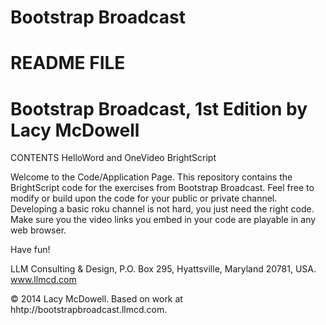 Bootstrap Broadcast
=======

README FILE
=======
Bootstrap Broadcast, 1st Edition
by Lacy McDowell
=======
CONTENTS
HelloWord and OneVideo BrightScript

Welcome to the Code/Application Page. This repository contains the BrightScript code for the exercises from Bootstrap Broadcast. Feel free to modify or build upon the code for your public or private channel. Developing a basic roku channel is not hard, you just need the right code.  Make sure you the video links you embed in your code are playable in any web browser.

Have fun!





LLM Consulting & Design, P.O. Box 295, Hyattsville, Maryland 20781, USA. www.llmcd.com

© 2014 Lacy McDowell.
Based on work at hhtp://bootstrapbroadcast.llmcd.com.



